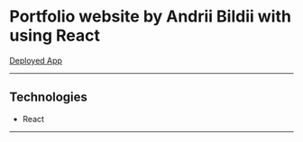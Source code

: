 # Portfolio website by Andrii Bildii with using React

[Deployed App](https://bildiiportfolioreact.netlify.app "Deployed Portfolio")

<!-- https://bildiiportfolioreact.netlify.app -->

------------
## Technologies
- React 
------------